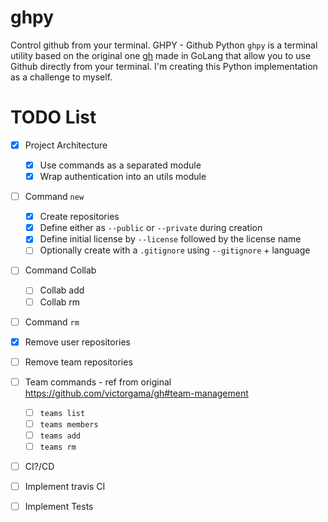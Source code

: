 # ghpy
Control github from your terminal.
GHPY - Github Python
`ghpy` is a terminal utility based on the original one [gh](https://github.com/victorgama/gh) made in GoLang that allow you to use Github directly from your terminal. I'm creating this Python implementation as a challenge to myself.

# TODO List
- [X] Project Architecture
  - [X] Use commands as a separated module
  - [X] Wrap authentication into an utils module
  
- [ ] Command `new`
  - [x] Create repositories
  - [x] Define either as `--public` or `--private` during creation
  - [X] Define initial license by `--license` followed by the license name
  - [ ] Optionally create with a `.gitignore` using `--gitignore` + language
 
- [ ] Command Collab
  - [ ] Collab add
  - [ ] Collab rm
 
 - [ ] Command `rm`
  - [x] Remove user repositories
  - [ ] Remove team repositories

- [ ] Team commands - ref from original https://github.com/victorgama/gh#team-management
  - [ ] `teams list`
  - [ ] `teams members`
  - [ ] `teams add`
  - [ ] `teams rm`
  
 - [ ] CI?/CD
  - [ ] Implement travis CI
  - [ ] Implement Tests
